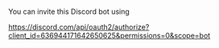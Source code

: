 You can invite this Discord bot using

https://discord.com/api/oauth2/authorize?client_id=636944171642650625&permissions=0&scope=bot
